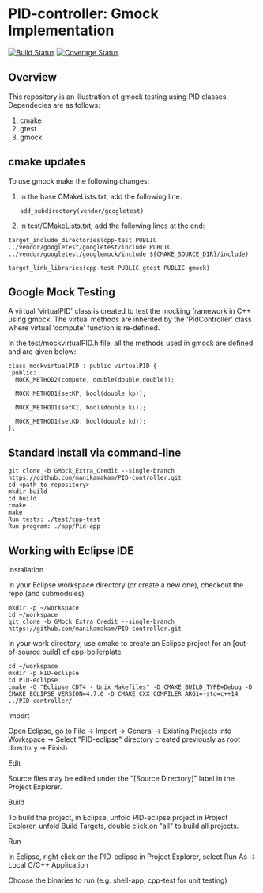 # PID-controller: Gmock Implementation

[![Build Status](https://travis-ci.org/manikamakam/PID-controller.svg?branch=GMock_Extra_Credit)](https://travis-ci.org/manikamakam/PID-controller?branch=GMock_Extra_Credit)
[![Coverage Status](https://coveralls.io/repos/github/manikamakam/PID-controller/badge.svg?branch=GMock_Extra_Credit)](https://coveralls.io/github/manikamakam/PID-controller?branch=GMock_Extra_Credit)

## Overview

This repository is an illustration of gmock testing using PID classes. Dependecies are as follows:

1. cmake
2. gtest
3. gmock

## cmake updates 

To use gmock make the following changes:

1. In the base CMakeLists.txt, add the following line:

    ```
    add_subdirectory(vendor/googletest)
    
    ```
2. In test/CMakeLists.txt, add the following lines at the end:

```
target_include_directories(cpp-test PUBLIC ../vendor/googletest/googletest/include PUBLIC ../vendor/googletest/googlemock/include ${CMAKE_SOURCE_DIR}/include)

target_link_libraries(cpp-test PUBLIC gtest PUBLIC gmock)
```

## Google Mock Testing

A virtual 'virtualPID' class is created to test the mocking framework in C++ using gmock. The virtual methods are inherited by the 'PidController' class where virtual 'compute' function is re-defined.

In the test/mockvirtualPID.h file, all the methods used in gmock are defined and are given below:

```
class mockvirtualPID : public virtualPID {
 public:
  MOCK_METHOD2(compute, double(double,double));
  
  MOCK_METHOD1(setKP, bool(double kp));
  
  MOCK_METHOD1(setKI, bool(double ki));
  
  MOCK_METHOD1(setKD, bool(double kd));
};
```

## Standard install via command-line
```
git clone -b GMock_Extra_Credit --single-branch https://github.com/manikamakam/PID-controller.git
cd <path to repository>
mkdir build
cd build
cmake ..
make
Run tests: ./test/cpp-test
Run program: ./app/Pid-app
```

## Working with Eclipse IDE

Installation

In your Eclipse workspace directory (or create a new one), checkout the repo (and submodules)

```
mkdir -p ~/workspace
cd ~/workspace
git clone -b GMock_Extra_Credit --single-branch https://github.com/manikamakam/PID-controller.git
```

In your work directory, use cmake to create an Eclipse project for an [out-of-source build] of cpp-boilerplate

```
cd ~/workspace
mkdir -p PID-eclipse
cd PID-eclipse
cmake -G "Eclipse CDT4 - Unix Makefiles" -D CMAKE_BUILD_TYPE=Debug -D CMAKE_ECLIPSE_VERSION=4.7.0 -D CMAKE_CXX_COMPILER_ARG1=-std=c++14 ../PID-controller/
```

Import

Open Eclipse, go to File -> Import -> General -> Existing Projects into Workspace -> Select "PID-eclipse" directory created previously as root directory -> Finish

Edit

Source files may be edited under the "[Source Directory]" label in the Project Explorer.

Build

To build the project, in Eclipse, unfold PID-eclipse project in Project Explorer, unfold Build Targets, double click on "all" to build all projects.

Run

In Eclipse, right click on the PID-eclipse in Project Explorer, select Run As -> Local C/C++ Application

Choose the binaries to run (e.g. shell-app, cpp-test for unit testing)
